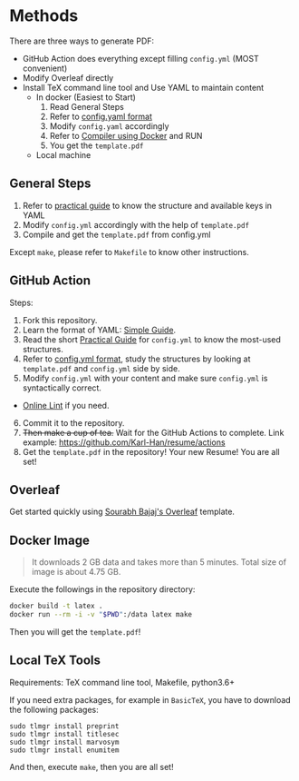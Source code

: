 # Methods
There are three ways to generate PDF: 
* GitHub Action does everything except filling `config.yml` (MOST convenient)
* Modify Overleaf directly
* Install TeX command line tool and Use YAML to maintain content
    * In docker (Easiest to Start)
        1. Read General Steps
        2. Refer to [config.yaml format](#configyml-format)
        3. Modify `config.yaml` accordingly
        4. Refer to [Compiler using Docker](#compile-using-docker) and RUN
        5. You get the `template.pdf`
    * Local machine 

## General Steps

1. Refer to [practical guide](#practical-guide) to know the structure and available keys in YAML
2. Modify `config.yml` accordingly with the help of `template.pdf` 
3. Compile and get the `template.pdf` from config.yml

Except `make`, please refer to `Makefile` to know other instructions. 

## GitHub Action
Steps: 
1. Fork this repository.
2. Learn the format of YAML: [Simple Guide](https://www.cloudbees.com/blog/yaml-tutorial-everything-you-need-get-started).
3. Read the short [Practical Guide](#practical-guide) for `config.yml` to know the most-used structures.
4. Refer to [config.yml format](#configyml-format), study the structures by looking at `template.pdf` and `config.yml` side by side. 
5. Modify `config.yml` with your content and make sure `config.yml` is syntactically correct.
  * [Online Lint](https://www.yamllint.com/) if you need.
6. Commit it to the repository. 
7. ~~Then make a cup of tea.~~ Wait for the GitHub Actions to complete. Link example: https://github.com/Karl-Han/resume/actions
8. Get the `template.pdf` in the repository! Your new Resume! You are all set!

## Overleaf

Get started quickly using [Sourabh Bajaj's Overleaf](https://www.overleaf.com/latex/templates/software-engineer-resume/gqxmqsvsbdjf) template.

## Docker Image

> It downloads 2 GB data and takes more than 5 minutes. Total size of image is about 4.75 GB. 

Execute the followings in the repository directory: 

```sh
docker build -t latex .
docker run --rm -i -v "$PWD":/data latex make
```

Then you will get the `template.pdf`!

## Local TeX Tools

Requirements: TeX command line tool, Makefile, python3.6+

If you need extra packages, for example in `BasicTeX`, you have to download the following packages: 
```shell
sudo tlmgr install preprint
sudo tlmgr install titlesec
sudo tlmgr install marvosym
sudo tlmgr install enumitem
```

And then, execute `make`, then you are all set!